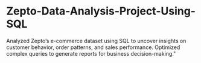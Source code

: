 # Zepto-Data-Analysis-Project-Using-SQL
Analyzed Zepto’s e-commerce dataset using SQL to uncover insights on customer behavior, order patterns, and sales performance. Optimized complex queries to generate reports for business decision-making."
